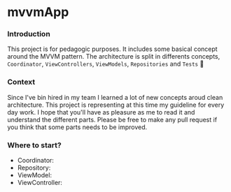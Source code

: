 # mvvmApp


### Introduction

This project is for pedagogic purposes. It includes some basical concept around the MVVM pattern. 
The architecture is split in differents concepts, `Coordinator`, `ViewControllers`, `ViewModels`, `Repositories` and `Tests` 🙌

### Context

Since I've bin hired in my team I learned a lot of new concepts aroud clean architecture. This project is representing at this time my guideline for every day work.
I hope that you'll have as pleasure as me to read it and understand the different parts. Please be free to make any pull request if you think that some parts needs to be improved.

### Where to start?

* Coordinator:
* Repository:
* ViewModel:
* ViewController:
